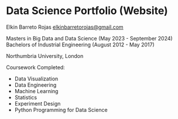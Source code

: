 # Data Science Portfolio (Website)

Elkin Barreto Rojas
elkinbarretorojas@gmail.com

Masters in Big Data and Data Science (May 2023 - September 2024)
Bachelors of Industrial Engineering (August 2012 - May 2017)

Northumbria University, London

Coursework Completed:
- Data Visualization
- Data Engineering
- Machine Learning
- Statistics
- Experiment Design
- Python Programming for Data Science
